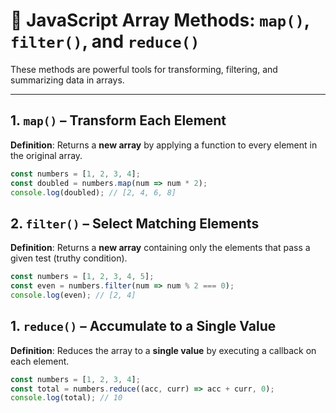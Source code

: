 # 🔁 JavaScript Array Methods: `map()`, `filter()`, and `reduce()`

These methods are powerful tools for transforming, filtering, and summarizing data in arrays.

---

## 1. `map()` – Transform Each Element

**Definition**: Returns a **new array** by applying a function to every element in the original array.

```js
const numbers = [1, 2, 3, 4];
const doubled = numbers.map(num => num * 2);
console.log(doubled); // [2, 4, 6, 8]
```

## 2. `filter()` – Select Matching Elements

**Definition**: Returns a **new array** containing only the elements that pass a given test (truthy condition).


```js
const numbers = [1, 2, 3, 4, 5];
const even = numbers.filter(num => num % 2 === 0);
console.log(even); // [2, 4]

```

## 1. `reduce()` – Accumulate to a Single Value


**Definition**: Reduces the array to a **single value** by executing a callback on each element.


```js
const numbers = [1, 2, 3, 4];
const total = numbers.reduce((acc, curr) => acc + curr, 0);
console.log(total); // 10

```